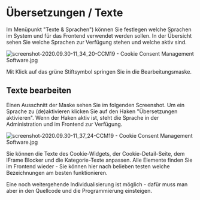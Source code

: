 # Übersetzungen / Texte

Im Menüpunkt "Texte & Sprachen") können Sie festlegen welche Sprachen im System und für das Frontend verwendet werden sollen. In der Übersicht sehen Sie welche Sprachen zur Verfügung stehen und welche aktiv sind.

![screenshot-2020.09.30-11_34_20-CCM19 - Cookie Consent Management Software.jpg](<../../assets/screenshot-2020.09.30-11_34_20-CCM19 - Cookie Consent Management Software.jpg>)

Mit Klick auf das grüne Stiftsymbol springen Sie in die Bearbeitungsmaske.

## Texte bearbeiten

Einen Ausschnitt der Maske sehen Sie im folgenden Screenshot. Um ein Sprache zu (de)aktivieren klicken Sie auf den Haken "Übersetzungen aktivieren". Wenn der Haken aktiv ist, steht die Sprache in der Administration und im Frontend zur Verfügung.

![screenshot-2020.09.30-11_37_24-CCM19 - Cookie Consent Management Software.jpg](<../../assets/screenshot-2020.09.30-11_37_24-CCM19 - Cookie Consent Management Software.jpg>)

Sie können die Texte des Cookie-Widgets, der Cookie-Detail-Seite, dem IFrame Blocker und die Kategorie-Texte anpassen. Alle Elemente finden Sie im Frontend wieder - Sie können hier nach belieben testen welche Bezeichnungen am besten funktionieren.

Eine noch weitergehende Individualisierung ist möglich - dafür muss man aber in den Quellcode und die Programmierung einsteigen.
